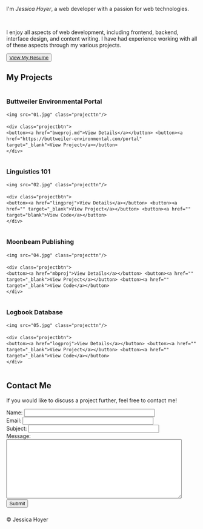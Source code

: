 <head>
<!-- my stylesheets -->
<link rel="stylesheet" href="reset.css" />
<link rel="stylesheet" href="main.css" />

<!-- font awesome -->
<script src="https://use.fortawesome.com/eddcda57.js"></script>

</head>
<body>

<div id="wrapper">

<div id="main">

<p>I'm <em>Jessica Hoyer</em>, a web developer with a passion for web technologies.</p>
<br/>
<p>I enjoy all aspects of web development, including frontend, backend, interface design, and content writing. I have had experience working with all of these aspects through my various projects.</p>

<div class="projectbtn">
<button><a href="resume.pdf">View My Resume</a></button>
</div>

</div>

<div id="projects">

<h2>My Projects</h2>

<div class="row">
<div class="column">
	<h3 class="center">Buttweiler Environmental Portal</h3>

	<img src="01.jpg" class="projecttn"/>

	<div class="projectbtn">
	<button><a href="bweproj.md">View Details</a></button> <button><a href="https://buttweiler-environmental.com/portal" target="_blank">View Project</a></button>
	</div>
</div>

<div class="column">
	<h3 class="center">Linguistics 101</h3>

	<img src="02.jpg" class="projecttn"/>

	<div class="projectbtn">
	<button><a href="lingproj">View Details</a></button> <button><a href="" target="_blank">View Project</a></button> <button><a href="" target="blank">View Code</a></button>
	</div>
</div>

<div class="column">
	<h3 class="center">Moonbeam Publishing</h3>

	<img src="04.jpg" class="projecttn"/>

	<div class="projectbtn">
	<button><a href="mbproj">View Details</a></button> <button><a href="" target="_blank">View Project</a></button> <button><a href="" target="_blank">View Code</a></button>
	</div>
</div>

<div class="column">
	<h3 class="center">Logbook Database</h3>

	<img src="05.jpg" class="projecttn"/>

	<div class="projectbtn">
	<button><a href="logproj">View Details</a></button> <button><a href="" target="_blank">View Project</a></button> <button><a href="" target="_blank">View Code</a></button>
	</div>
</div>

</div>
</div>

<div id="contact">

<h2>Contact Me</h2>

<p>If you would like to discuss a project further, feel free to contact me!</p>

<div class="projectbtn">
<form>
<label for="fname">Name:</label> <input type="text" id="fname" name="fname" size="40"/>
<br/>
<label for="email">Email:</label> <input type="email" id="email" name="email" size="40"/>
<br/>
<label for="subject">Subject:</label> <input type="text" id="subject" name="subject" size="40"/>
<br/>
<label for="message">Message:</label><br/>
<textarea id="message" name="message" cols="55" rows="10"></textarea>
<br/>
<a href="mailto:jessicalhoyer@gmail.com"><input type="submit" id="submit" name="submit" value="Submit"/></a>
</form>

<h3><a href="https://linkedin.com/in/jessica-hoyer" target="_blank"><i class="fa fa-linkedin"></i></a> <a href="https://github.io/jessicalhoyer" target="_blank"><i class="fa fa-github"></i></a></h3>
</div>
</div>

</div>

<footer>
&copy; Jessica Hoyer
</footer>

</body>
